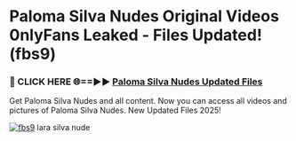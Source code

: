 # Paloma Silva Nudes Original Videos 0nlyFans Leaked - Files Updated! (fbs9)

<h3>🔴 CLICK HERE 🌐==►► <a href="https://tinyurl.com/5h6xmrr3" rel="nofollow">Paloma Silva Nudes Updated Files</a></h3>

Get Paloma Silva Nudes and all content. Now you can access all videos and pictures of Paloma Silva Nudes. New Updated Files 2025!

[![fbs9](https://i.imgur.com/KVD873Z.gif)](https://tinyurl.com/5h6xmrr3)
lara silva nude